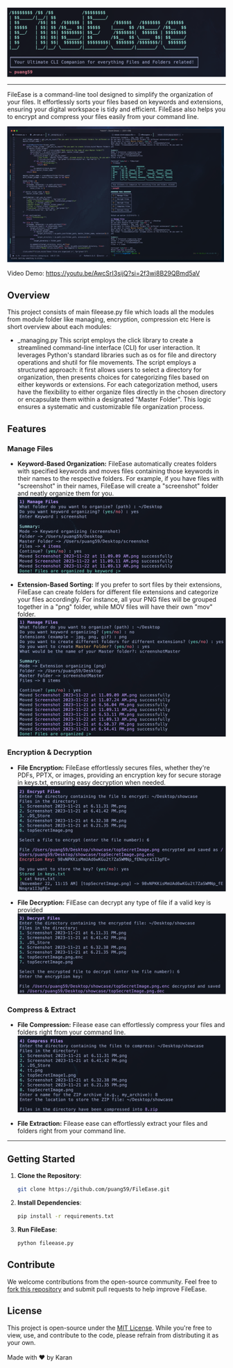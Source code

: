 <p align="left">
  <img src="media/logo.png" alt="FileEase Logo" width="600">
</p>

<hr>

FileEase is a command-line tool designed to simplify the organization of your files. It effortlessly sorts your files based on keywords and extensions, ensuring your digital workspace is tidy and efficient. FileEase also helps you to encrypt and compress your files easily from your command line.

<p align="left">
  <img src="media/preview.png" alt="preview" width="500">
</p>

Video Demo: https://youtu.be/AwcSrI3sijQ?si=2f3wi8B29QBmd5aV

## Overview
This project consists of main fileease.py file which loads all the modules from module folder like managing, encryption, compression etc
Here is short overview about each modules: 

- _managing.py 
This script employs the click library to create a streamlined command-line interface (CLI) for user interaction. It leverages Python's standard libraries such as os for file and directory operations and shutil for file movements. The script employs a structured approach: it first allows users to select a directory for organization, then presents choices for categorizing files based on either keywords or extensions. For each categorization method, users have the flexibility to either organize files directly in the chosen directory or encapsulate them within a designated "Master Folder". This logic ensures a systematic and customizable file organization process.

## Features

### Manage Files
- **Keyword-Based Organization:** FileEase automatically creates folders with specified keywords and moves files containing those keywords in their names to the respective folders. For example, if you have files with "screenshot" in their names, FileEase will create a "screenshot" folder and neatly organize them for you.
  ![Keyword Mode Screenshot](media/keyword.png)

- **Extension-Based Sorting:** If you prefer to sort files by their extensions, FileEase can create folders for different file extensions and categorize your files accordingly. For instance, all your PNG files will be grouped together in a "png" folder, while MOV files will have their own "mov" folder.
  ![Extension Mode Screenshot](media/manage.png)

### Encryption & Decryption
- **File Encryption:** FileEase effortlessly secures files, whether they're PDFs, PPTX, or images, providing an encryption key for secure storage in keys.txt, ensuring easy decryption when needed.
  ![Encryption Screenshot](media/encrypt.png)

- **File Decryption:** FilEase can decrypt any type of file if a valid key is provided
  ![Decrypt Screenshot](media/decrypt.png)

### Compress & Extract
- **File Compression:** Filease ease can effortlessly compress your files and folders right from your command line.
    ![Compress Screenshot](media/compress.png)

- **File Extraction:** Filease ease can effortlessly extract your files and folders right from your command line.
  
<hr>

## Getting Started

1. **Clone the Repository**:
   ```bash
   git clone https://github.com/puang59/FileEase.git
   ```

2. **Install Dependencies**:
   ```bash
   pip install -r requirements.txt
   ```

3. **Run FileEase**:
   ```bash
   python fileease.py
   ```

## Contribute

We welcome contributions from the open-source community. Feel free to [fork this repository](https://github.com/puang59/FileEase/fork) and submit pull requests to help improve FileEase.

## License

This project is open-source under the [MIT License](LICENSE). While you're free to view, use, and contribute to the code, please refrain from distributing it as your own. 
<br><br>
Made with ❤️ by Karan 
